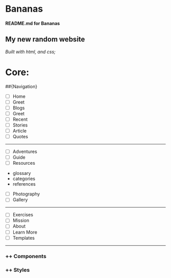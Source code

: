 # Bananas
#### README.md for Bananas

## My new random website
_Built with html, and css;_

# **Core:**
##{Navigation}
* [ ] Home
* [ ] Greet
 * [ ] Blogs
  * [ ] Greet
  * [ ] Recent
  * [ ] Stories
 * [ ] Article
 * [ ] Quotes
 ---
 * [ ] Adventures
 * [ ] Guide
* [ ] Resources
 * glossary
 * categories
 * references
* [ ] Photography
 * [ ] Gallery
 ---
 * [ ] Exercises
* [ ] Mission
 * [ ] About
 * [ ] Learn More
 * [ ] Templates
----
### ++ Components 
### ++ Styles

